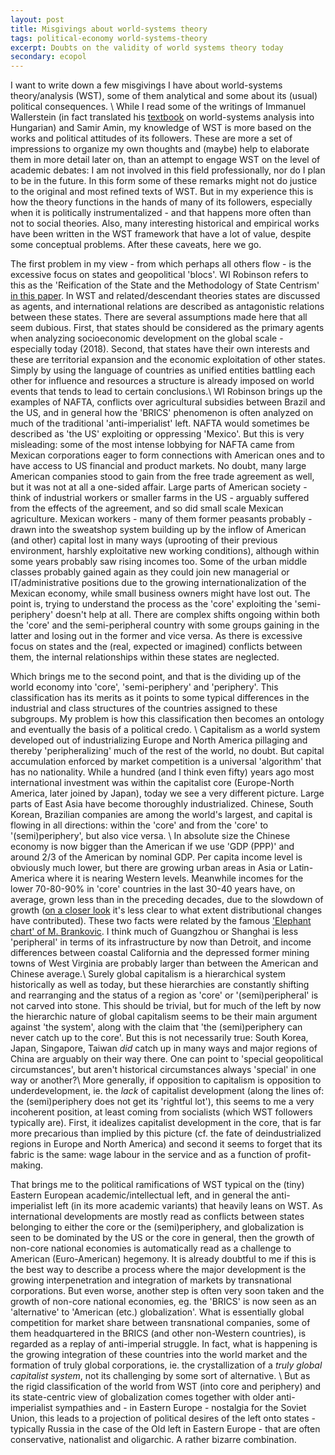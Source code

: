 ```yaml
---
layout: post
title: Misgivings about world-systems theory
tags: political-economy world-systems-theory
excerpt: Doubts on the validity of world systems theory today
secondary: ecopol
---
```


I want to write down a few misgivings I have about world-systems theory/analysis (WST), some of them analytical and some about its (usual) political consequences. \\
While I read some of the writings of Immanuel Wallerstein (in fact translated his [textbook](http://www.eszmelet.hu/wp-content/uploads/2014/05/Wallerstein-%C3%BAj.pdf) on world-systems analysis into Hungarian) and Samir Amin, my knowledge of WST is more based on the works and political attitudes of its followers.
These are more a set of impressions to organize my own thoughts and (maybe) help to elaborate them in more detail later on, than an attempt to engage WST on the level of academic debates: I am not involved in this field professionally, nor do I plan to be in the future. In this form some of these remarks might not do justice to the original and most refined texts of WST. But in my experience this is how the theory functions in the hands of many of its followers, especially when it is politically instrumentalized - and that happens more often than not to social theories. Also, many interesting historical and empirical works have been written in the WST framework that have a lot of value, despite some conceptual problems. After these caveats, here we go.

The first problem in my view - from which perhaps all others flow - is the excessive focus on states and geopolitical 'blocs'. WI Robinson refers to this as the 'Reification of the State and the Methodology of State Centrism' [in this paper](https://www.tandfonline.com/doi/full/10.1080/21598282.2017.1316512). In WST and related/descendant theories states are discussed as agents, and international relations are described as antagonistic relations between these states. There are several assumptions made here that all seem dubious. First, that states should be considered as the primary agents when analyzing socioeconomic development on the global scale - especially today (2018). Second, that states have their own interests and these are territorial expansion and the economic exploitation of other states. Simply by using the language of countries as unified entities battling each other for influence and resources a structure is already imposed on world events that tends to lead to certain conclusions.\\
WI Robinson brings up the examples of NAFTA, conflicts over agricultural subsidies between Brazil and the US, and in general how the 'BRICS' phenomenon is often analyzed on much of the traditional 'anti-imperialist' left.
NAFTA would sometimes be described as 'the US' exploiting or oppressing 'Mexico'. But this is very misleading: some of the most intense lobbying for NAFTA came from Mexican corporations eager to form connections with American ones and to have access to US financial and product markets. No doubt, many large American companies stood to gain from the free trade agreement as well, but it was not at all a one-sided affair.
Large parts of American society - think of industrial workers or smaller farms in the US - arguably suffered from the effects of the agreement, and so did small scale Mexican agriculture. Mexican workers - many of them former peasants probably - drawn into the sweatshop system building up by the inflow of American (and other) capital lost in many ways (uprooting of their previous environment, harshly exploitative new working conditions), although within some years probably saw rising incomes too. Some of the urban middle classes probably gained again as they could join new managerial or IT/administrative positions due to the growing internationalization of the Mexican economy, while small business owners might have lost out. The point is, trying to understand the process as the 'core' exploiting the 'semi-periphery' doesn't help at all. There are complex shifts ongoing within both the 'core' and the semi-peripheral country with some groups gaining in the latter and losing out in the former and vice versa. As there is excessive focus on states and the (real, expected or imagined) conflicts between them, the internal relationships within these states are neglected.

Which brings me to the second point, and that is the dividing up of the world economy into 'core', 'semi-periphery' and 'periphery'. This classification has its merits as it points to some typical differences in the industrial and class structures of the countries assigned to these subgroups. My problem is how this classification then becomes an ontology and eventually the basis of a political credo. \\
Capitalism as a world system developed out of industrializing Europe and North America pillaging and thereby 'peripheralizing' much of the rest of the world, no doubt. But capital accumulation enforced by market competition is a universal 'algorithm' that has no nationality. While a hundred (and I think even fifty) years ago most international investment was within the capitalist core (Europe-North America, later joined by Japan), today we see a very different picture. Large parts of East Asia have become thoroughly industrialized. Chinese, South Korean, Brazilian companies are among the world's largest, and capital is flowing in all directions: within the 'core' and from the 'core' to '(semi)periphery', but also vice versa. \\
In absolute size the Chinese economy is now bigger than the American if we use 'GDP (PPP)' and around 2/3 of the American by nominal GDP. Per capita income level is obviously much lower, but there are growing urban areas in Asia or Latin-America where it is nearing Western levels. Meanwhile incomes for the lower 70-80-90% in 'core' countries in the last 30-40 years have, on average, grown less than in the preceding decades, due to the slowdown of growth ([on a closer look](http://journals.sagepub.com/doi/abs/10.1177/0309816815587077) it's less clear to what extent distributional changes have contributed). These two facts were related by the famous ['Elephant chart' of M. Brankovic](https://www.gc.cuny.edu/CUNY_GC/media/LISCenter/brankoData/wber_final.pdf).
I think much of Guangzhou or Shanghai is less 'peripheral' in terms of its infrastructure by now than Detroit, and income differences between coastal California and the depressed former mining towns of West Virginia are probably larger than between the American and Chinese average.\\
Surely global capitalism is a hierarchical system historically as well as today, but these hierarchies are constantly shifting and rearranging and the status of a region as 'core' or '(semi)peripheral' is not carved into stone. This should be trivial, but for much of the left by now the hierarchic nature of global capitalism seems to be their main argument against 'the system', along with the claim that 'the (semi)periphery can never catch up to the core'.
But this is not necessarily true: South Korea, Japan, Singapore, Taiwan *did* catch up in many ways and major regions of China are arguably on their way there. One can point to 'special geopolitical circumstances', but aren't historical circumstances always 'special' in one way or another?\\
More generally, if opposition to capitalism is opposition to underdevelopment, ie. the *lack* of capitalist development (along the lines of: the (semi)periphery does not get its 'rightful lot'), this seems to me a very incoherent position, at least coming from socialists (which WST followers typically are). First, it idealizes capitalist development in the core, that is far more precarious than implied by this picture (cf. the fate of deindustrialized regions in Europe and North America) and second it seems to forget that its fabric is the same: wage labour in the service and as a function of profit-making.

That brings me to the political ramifications of WST typical on the (tiny) Eastern European academic/intellectual left, and in general the anti-imperialist left (in its more academic variants) that heavily leans on WST.
As international developments are mostly read as conflicts between states belonging to either the core or the (semi)periphery, and globalization is seen to be dominated by the US or the core in general, then the growth of non-core national economies is automatically read as a challenge to American (Euro-American) hegemony. It is already doubtful to me if this is the best way to describe a process where the major development is the growing interpenetration and integration of markets by transnational corporations. But even worse, another step is often very soon taken and the growth of non-core national economies, eg. the 'BRICS' is now seen as an 'alternative' to 'American (etc.) globalization'. What is essentially global competition for market share between transnational companies, some of them headquartered in the BRICS (and other non-Western countries), is regarded as a replay of anti-imperial struggle. In fact, what is happening is the growing integration of these countries into the world market and the formation of truly global corporations, ie. the crystallization of a *truly global capitalist system*, not its challenging by some sort of alternative. \\
But as the rigid classification of the world from WST (into core and periphery) and its state-centric view of globalization comes together with older anti-imperialist sympathies and - in Eastern Europe - nostalgia for the Soviet Union, this leads to a projection of political desires of the left onto states - typically Russia in the case of the Old left in Eastern Europe - that are often conservative, nationalist and oligarchic. A rather bizarre combination.
